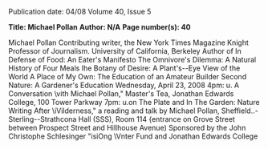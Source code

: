Publication date: 04/08
Volume 40, Issue 5

**Title: Michael Pollan**
**Author: N/A**
**Page number(s): 40**

Michael Pollan 
Contributing writer, the New York Times Magazine 
Knight Professor of Journalism. University of California, Berkeley 
Author of 
In Defense of Food: An Eater's Manifesto 
The Omnivore's Dilemma: A Natural History of Four Meals 
Ihe Botany of Desire: A Plant's--Eye View of the World 
A Place of My Own: The Education of an Amateur Builder 
Second Nature: A Gardener's Education 
Wednesday, April 23, 2008 
4pm: 
u. A Conversation \vith Michael Pollan," 
Master's Tea, Jonathan Edwards College, 100 Tower Parkway 
7pm: 
u.on The Plate and In The Garden: Nature Writing After 
\iVilderness," 
a reading and talk by Michael Pollan, 
Sheffield..-Sterling--Strathcona Hall (SSS), Room 114 
{entrance on Grove Street between Prospect Street and Hillhouse Avenue) 
Sponsored by the John Christophe Schlesinger \"isiOng \Vnter Fund and Jonathan Edwards College